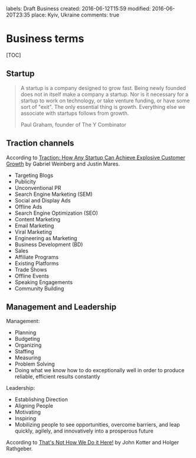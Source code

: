 labels: Draft
        Business
created: 2016-06-12T15:59
modified: 2016-06-20T23:35
place: Kyiv, Ukraine
comments: true

# Business terms

[TOC]

## Startup

> A startup is a company designed to grow fast. Being newly founded does not in itself make a company a startup. Nor is it necessary for a startup to work on technology, or take venture funding, or have some sort of "exit". The only essential thing is growth. Everything else we associate with startups follows from growth.
>
> Paul Graham, founder of The Y Combinator

## Traction channels

According to [Traction: How Any Startup Can Achieve Explosive Customer Growth](https://www.amazon.com/Traction-Startup-Achieve-Explosive-Customer-ebook/dp/B00ZE96ZWY/) by Gabriel Weinberg and Justin Mares.

- Targeting Blogs
- Publicity
- Unconventional PR
- Search Engine Marketing (SEM)
- Social and Display Ads
- Offline Ads
- Search Engine Optimization (SEO)
- Content Marketing
- Email Marketing
- Viral Marketing
- Engineering as Marketing
- Business Development (BD)
- Sales
- Affiliate Programs
- Existing Platforms
- Trade Shows
- Offline Events
- Speaking Engagements
- Community Building

## Management and Leadership

Management:

- Planning
- Budgeting
- Organizing
- Staffing
- Measuring
- Problem Solving
- Doing what we know how to do exceptionally well in order to produce reliable, efficient results constantly

Leadership:

- Establishing Direction
- Aligning People
- Motivating
- Inspiring
- Mobilizing people to see opportunities, overcome barriers, and leap quickly, agilely, and innovatively into a prosperous future

According to [That's Not How We Do it Here!](https://www.amazon.com/Thats-Not-Here-Organizations-Fall-ebook/dp/B016JPTFBO/) by John Kotter and Holger Rathgeber.

